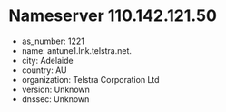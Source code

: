# Nameserver 110.142.121.50

* as_number: 1221
* name: antune1.lnk.telstra.net.
* city: Adelaide
* country: AU
* organization: Telstra Corporation Ltd
* version: Unknown
* dnssec: Unknown
